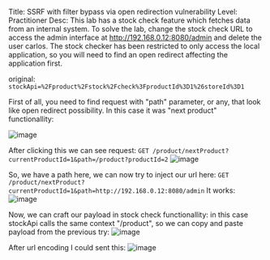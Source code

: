 Title: SSRF with filter bypass via open redirection vulnerability
Level: Practitioner
Desc:  This lab has a stock check feature which fetches data from an internal system.
To solve the lab, change the stock check URL to access the admin interface at http://192.168.0.12:8080/admin and delete the user carlos.
The stock checker has been restricted to only access the local application, so you will need to find an open redirect affecting the application first. 

original: `stockApi=%2Fproduct%2Fstock%2Fcheck%3FproductId%3D1%26storeId%3D1`

First of all, you need to find request with "path" parameter, or any, that look like open redirect possibility. In this case it was "next product" functionallity: 

![image](https://github.com/user-attachments/assets/e6d74e35-2176-4275-bec1-81249751eab8)

After clicking this we can see request: 
` GET /product/nextProduct?currentProductId=1&path=/product?productId=2 `
![image](https://github.com/user-attachments/assets/dca88cfb-a100-40ba-95f1-5967ee8ef16c)

So, we have a path here, we can now try to inject our url here: 
` GET /product/nextProduct?currentProductId=1&path=http://192.168.0.12:8080/admin `
It works: 
![image](https://github.com/user-attachments/assets/39099c37-6b9f-4867-b5ee-14d3d039347f)

Now, we can craft our payload in stock check functionallity: 
in this case stockApi calls the same context "/product", so we can copy and paste payload from the previous try:
![image](https://github.com/user-attachments/assets/4e763c04-7400-4c65-b3b8-0cf6acc95c91)

After url encoding I could sent this: 
![image](https://github.com/user-attachments/assets/8febfffd-ccc6-4a9a-acbf-4ff78bb19415)











